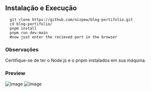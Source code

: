 ## Instalação e Execução
      git clone https://github.com/nizpew/blog-portifolio.git
      cd blog-portifolio/
      pnpm install
      pnpm run dev:main
      #now just enter the recieved port in the browser



### Observações
Certifique-se de ter o Node.js e o pnpm instalados em sua máquina.

### Preview

![image](https://github.com/user-attachments/assets/b4c066b4-3ed9-447a-bcdd-2af11136a6f0)
![image](https://github.com/user-attachments/assets/f97edc43-8290-4234-898a-e447fa5889f8)
